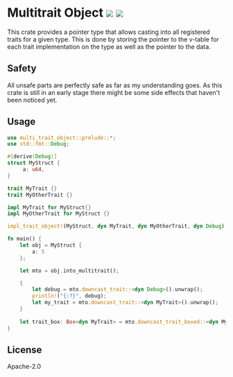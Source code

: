 # Multitrait Object [![](https://img.shields.io/crates/v/multi-trait-object)](https://crates.io/crates/multi-trait-object) [![](https://img.shields.io/docsrs/multi-trait-object)](https://docs.rs/multi-trait-object)

This crate provides a pointer type that allows casting into
all registered traits for a given type.
This is done by storing the pointer to the v-table for each
trait implementation on the type as well as the pointer to the
data.

## Safety

All unsafe parts are perfectly safe as far as my understanding goes.
As this crate is still in an early stage there might be some side effects that haven't
been noticed yet.

## Usage

```rust
use multi_trait_object::prelude::*;
use std::fmt::Debug;

#[derive(Debug)]
struct MyStruct {
     a: u64,
}

trait MyTrait {}
trait MyOtherTrait {}

impl MyTrait for MyStruct{}
impl MyOtherTrait for MyStruct {}

impl_trait_object!(MyStruct, dyn MyTrait, dyn MyOtherTrait, dyn Debug);

fn main() {
    let obj = MyStruct {
        a: 5
    };

    let mto = obj.into_multitrait();

    {
        let debug = mto.downcast_trait::<dyn Debug>().unwrap();
        println!("{:?}", debug);
        let my_trait = mto.downcast_trait::<dyn MyTrait>().unwrap();
    }
    
    let trait_box: Box<dyn MyTrait> = mto.downcast_trait_boxed::<dyn MyTrait>().unwrap();    
}
```

## License

Apache-2.0